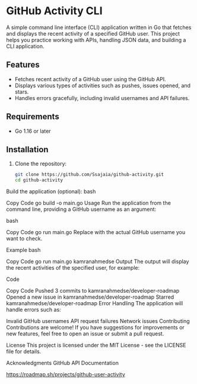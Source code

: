 # GitHub Activity CLI

A simple command line interface (CLI) application written in Go that fetches and displays the recent activity of a specified GitHub user. This project helps you practice working with APIs, handling JSON data, and building a CLI application.

## Features

- Fetches recent activity of a GitHub user using the GitHub API.
- Displays various types of activities such as pushes, issues opened, and stars.
- Handles errors gracefully, including invalid usernames and API failures.

## Requirements

- Go 1.16 or later

## Installation

1. Clone the repository:

   ```bash
   git clone https://github.com/Ssajaia/github-activity.git
   cd github-activity
Build the application (optional):
bash

Copy Code
go build -o main.go
Usage
Run the application from the command line, providing a GitHub username as an argument:

bash

Copy Code
go run main.go <username>
Replace <username> with the actual GitHub username you want to check.

Example
bash

Copy Code
go run main.go kamranahmedse
Output
The output will display the recent activities of the specified user, for example:

Code

Copy Code
Pushed 3 commits to kamranahmedse/developer-roadmap
Opened a new issue in kamranahmedse/developer-roadmap
Starred kamranahmedse/developer-roadmap
Error Handling
The application will handle errors such as:

Invalid GitHub usernames
API request failures
Network issues
Contributing
Contributions are welcome! If you have suggestions for improvements or new features, feel free to open an issue or submit a pull request.

License
This project is licensed under the MIT License - see the LICENSE file for details.

Acknowledgments
GitHub API Documentation


https://roadmap.sh/projects/github-user-activity
